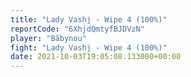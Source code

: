 ```yaml
---
title: "Lady Vashj - Wipe 4 (100%)"
reportCode: "6XhjdQmtyfBJDVzN"
player: "Bãbynou"
fight: "Lady Vashj - Wipe 4 (100%)"
date: 2021-10-03T19:05:08.133000+00:00
---
```

